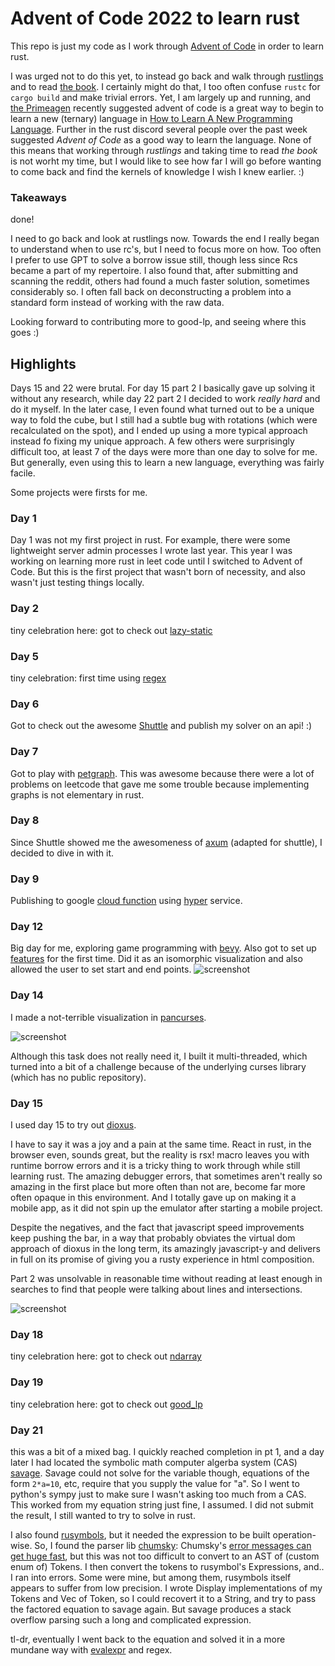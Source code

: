# Advent of Code 2022 to learn rust
This repo is just my code as I work through [Advent of Code](https://adventofcode.com/) in order to learn rust.

I was urged not to do this yet, to instead go back and walk through [rustlings](https://github.com/rust-lang/rustlings) and to read [the book](https://www.rust-lang.org/learn). I certainly might do that, I too often confuse `rustc` for `cargo build` and make trivial errors. Yet, I am largely up and running, and [the Primeagen](https://github.com/ThePrimeagen) recently suggested advent of code is a great way to begin to learn a new (ternary) language in [How to Learn A New Programming Language](https://youtu.be/E8cM12jRH7k). Further in the rust discord several people over the past week suggested _Advent of Code_ as a good way to learn the language. None of this means that working through _rustlings_ and taking time to read _the book_ is not worht my time, but I would like to see how far I will go before wanting to come back and find the kernels of knowledge I wish I knew earlier. :)

### Takeaways 
done!

I need to go back and look at rustlings now. Towards the end I really began to understand when to use rc's, but I need to focus more on how. Too often I prefer to use GPT to solve a borrow issue still, though less since Rcs became a part of my repertoire. I also found that, after submitting and scanning the reddit, others had found a much faster solution, sometimes considerably so. I often fall back on deconstructing a problem into a standard form instead of working with the raw data. 

Looking forward to contributing more to good-lp, and seeing where this goes :)

## Highlights

Days 15 and 22 were brutal. For day 15 part 2 I basically gave up solving it without any research, while day 22 part 2 I decided to work _really hard_ and do it myself. In the later case, I even found what turned out to be a unique way to fold the cube, but I still had a subtle bug with rotations (which were recalculated on the spot), and I ended up using a more typical approach instead fo fixing my unique approach. A few others were surprisingly difficult too, at least 7 of the days were more than one day to solve for me. But generally, even using this to learn a new language, everything was fairly facile. 

Some projects were firsts for me. 

### Day 1

Day 1 was not my first project in rust. For example, there were some lightweight server admin processes I wrote last year. This year I was working on learning more rust in leet code until I switched to Advent of Code. But this is the first project that wasn't born of necessity, and also wasn't just testing things locally.

### Day 2

tiny celebration here: got to check out [lazy-static](https://github.com/rust-lang-nursery/lazy-static.rs)

### Day 5

tiny celebration: first time using [regex](https://github.com/rust-lang/regex)

### Day 6

Got to check out the awesome [Shuttle](https://www.shuttle.rs/) and publish my solver on an api! :)

### Day 7

Got to play with [petgraph](https://github.com/petgraph/petgraph). This was awesome because there were a lot of problems on leetcode that gave me some trouble because implementing graphs is not elementary in rust.

### Day 8

Since Shuttle showed me the awesomeness of [axum](https://github.com/tokio-rs/axum) (adapted for shuttle), I decided to dive in with it.

### Day 9

Publishing to google [cloud function](https://cloud.google.com/run/docs/quickstarts/build-and-deploy/deploy-service-other-languages) using [hyper](https://github.com/hyperium/hyper) service.

### Day 12

Big day for me, exploring game programming with [bevy](https://bevyengine.org/). Also got to set up [features](https://doc.rust-lang.org/cargo/reference/features.html) for the first time. Did it as an isomorphic visualization and also allowed the user to set start and end points.
![screenshot](assets/day_12.png)

### Day 14

I made a not-terrible visualization in [pancurses](https://github.com/ihalila/pancurses).

![screenshot](assets/day_14.png)

Although this task does not really need it, I built it multi-threaded, which turned into a bit of a challenge because of the underlying curses library (which has no public repository).

### Day 15

I used day 15 to try out [dioxus](https://dioxuslabs.com/). 

I have to say it was a joy and a pain at the same time. React in rust, in the browser even, sounds great, but the reality is rsx! macro leaves you with runtime borrow errors and it is a tricky thing to work through while still learning rust. The amazing debugger errors, that sometimes aren't really so amazing in the first place but more often than not are, become far more often opaque in this environment. And I totally gave up on making it a mobile app, as it did not spin up the emulator after starting a mobile project.

Despite the negatives, and the fact that javascript speed improvements keep pushing the bar, in a way that probably obviates the virtual dom approach of dioxus in the long term, its amazingly javascript-y and delivers in full on its promise of giving you a rusty experience in html composition.

Part 2 was unsolvable in reasonable time without reading at least enough in searches to find that people were talking about lines and intersections.

![screenshot](assets/day_15.png)

### Day 18

tiny celebration here: got to check out [ndarray](https://github.com/ndarray/ndarray)

### Day 19

tiny celebration here: got to check out [good_lp](https://github.com/rust-or/good_lp)

### Day 21

this was a bit of a mixed bag. I quickly reached completion in pt 1, and a day later I had located the symbolic math computer algerba system (CAS) [savage](https://github.com/p-e-w/savage). Savage could not solve for the variable though, equations of the form `2*a=10`, etc, require that you supply the value for "a". So I went to python's sympy just to make sure I wasn't asking too much from a CAS. This worked from my equation string just fine, I assumed. I did not submit the result, I still wanted to try to solve in rust. 

I also found [rusymbols](https://github.com/simensgreen/rusymbols), but it needed the expression to be built operation-wise. So, I found the parser lib [chumsky](https://github.com/zesterer/chumsky): Chumsky's [error messages can get huge fast](https://github.com/zesterer/chumsky/issues/485), but this was not too difficult to convert to an AST of (custom enum of) Tokens. I then convert the tokens to rusymbol's Expressions, and.. I ran into errors. Some were mine, but among them, rusymbols itself appears to suffer from low precision.  I wrote Display implementations of my Tokens and Vec of Token, so I could recovert it to a String, and try to pass the factored equation to savage again. But savage produces a stack overflow parsing such a long and complicated expression.  

tl-dr, eventually I went back to the equation and solved it in a more mundane way with [evalexpr](https://docs.rs/evalexpr/latest/evalexpr/) and regex.
